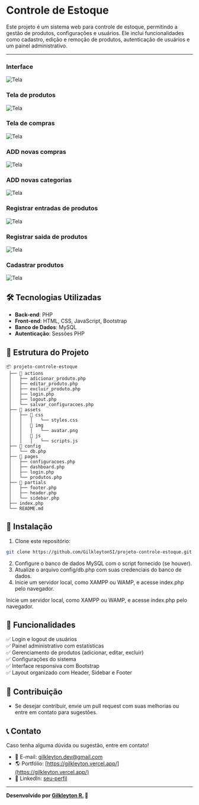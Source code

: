 # Controle de Estoque

Este projeto é um sistema web para controle de estoque, permitindo a gestão de produtos, configurações e usuários. Ele inclui funcionalidades como cadastro, edição e remoção de produtos, autenticação de usuários e um painel administrativo.

---

### Interface
![Tela](https://github.com/GilkleytonSI/Personal-portfolio/blob/main/images/projetos/projeto-estoque.JPG)
### Tela de produtos
![Tela](https://github.com/GilkleytonSI/Personal-portfolio/blob/main/images/projetos/projeto-estoque01.JPG)
### Tela de compras
![Tela](https://github.com/GilkleytonSI/Personal-portfolio/blob/main/images/projetos/projeto-estoque02.JPG)
### ADD novas compras
![Tela](https://github.com/GilkleytonSI/Personal-portfolio/blob/main/images/projetos/projeto-estoque03.JPG)
### ADD novas categorias
![Tela](https://github.com/GilkleytonSI/Personal-portfolio/blob/main/images/projetos/projeto-estoque04.JPG)
### Registrar entradas de produtos
![Tela](https://github.com/GilkleytonSI/Personal-portfolio/blob/main/images/projetos/projeto-estoque05.JPG)
### Registrar saida de produtos
![Tela](https://github.com/GilkleytonSI/Personal-portfolio/blob/main/images/projetos/projeto-estoque06.JPG)
### Cadastrar produtos
![Tela](https://github.com/GilkleytonSI/Personal-portfolio/blob/main/images/projetos/projeto-estoque07.JPG)


## 🛠 Tecnologias Utilizadas

- **Back-end**: PHP
- **Front-end**: HTML, CSS, JavaScript, Bootstrap
- **Banco de Dados**: MySQL
- **Autenticação**: Sessões PHP

## 📌 Estrutura do Projeto

```
📦 projeto-controle-estoque
 ├── 📂 actions
 │   ├── adicionar_produto.php
 │   ├── editar_produto.php
 │   ├── excluir_produto.php
 │   ├── login.php
 │   ├── logout.php
 │   └── salvar_configuracoes.php
 ├── 📂 assets
 │   ├── 📂 css
 │   │   │   └── styles.css
 │   │   📂 img   
 │   │   │   └── avatar.png
 │   │   📂 js   
 │   │   │   └── scripts.js
 ├── 📂 config
 │   └── db.php
 ├── 📂 pages
 │   ├── configuracoes.php
 │   ├── dashboard.php
 │   ├── login.php
 │   └── produtos.php
 ├── 📂 partials
 │   ├── footer.php
 │   ├── header.php
 │   └── sidebar.php
 ├── index.php 
 └── README.md 

```

## 🚀 Instalação

1. Clone este repositório:
```bash
git clone https://github.com/GilkleytonSI/projeto-controle-estoque.git
```
2. Configure o banco de dados MySQL com o script fornecido (se houver).
3. Atualize o arquivo config/db.php com suas credenciais do banco de dados.
4. Inicie um servidor local, como XAMPP ou WAMP, e acesse index.php pelo navegador.

Inicie um servidor local, como XAMPP ou WAMP, e acesse index.php pelo navegador.

## 📌 Funcionalidades

✅ Login e logout de usuários  
✅ Painel administrativo com estatísticas  
✅ Gerenciamento de produtos (adicionar, editar, excluir) <br> 
✅ Configurações do sistema <br>
✅ Interface responsiva com Bootstrap <br>
✅ Layout organizado com Header, Sidebar e Footer <br>

## 🚀 Contribuição

- Se desejar contribuir, envie um pull request com suas melhorias ou entre em contato para sugestões.

## 📞 Contato
Caso tenha alguma dúvida ou sugestão, entre em contato!
- 📧 E-mail: [gilkleyton.dev@gmail.com](mailto:gilkleyton.dev@gmail.com)
- 🌎 Portfólio: [https://gilkleyton.vercel.app/](https://gilkleyton.vercel.app/)
- 🔗 LinkedIn: [seu-perfil](https://www.linkedin.com/in/gilkleyton-rodrigues/)

---
**Desenvolvido por [Gilkleyton R.](https://gilkleyton.vercel.app/) 🚀**




